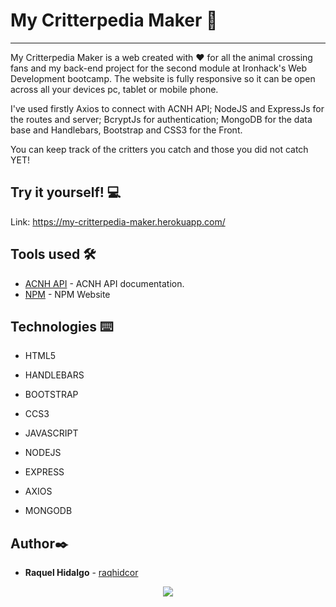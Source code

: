 #  My Critterpedia Maker 🌱



---

My Critterpedia Maker is a web created with ❤️  for all the animal crossing fans and my back-end project for the second module at Ironhack's Web Development bootcamp. The website is fully responsive so it can be open across all your devices pc, tablet or mobile phone. 

I've used firstly Axios to connect with ACNH API; NodeJS and ExpressJs for the routes and server; BcryptJs for authentication; MongoDB for the data base and Handlebars, Bootstrap and CSS3 for the Front.

You can keep track of the critters you catch and those you did not catch YET!

## Try it yourself! :computer:

Link: https://my-critterpedia-maker.herokuapp.com/

## Tools used 🛠️
* [ACNH API](https://acnhapi.com/doc) - ACNH API documentation.
* [NPM](https://www.npmjs.com/) - NPM Website

## Technologies ⌨️
* HTML5
* HANDLEBARS
* BOOTSTRAP
* CCS3
* JAVASCRIPT

* NODEJS
* EXPRESS
* AXIOS
* MONGODB

## Author✒️
* **Raquel Hidalgo** - [raqhidcor](https://github.com/raqhidcor)

<div align='center'> 
 <a href="https://www.linkedin.com/in/raquel-hidalgo-corchuelo/" target="_blank"><img src="https://img.shields.io/badge/-LinkedIn-%230077B5?style=for-the-badge&logo=linkedin&logoColor=white" target="_blank"></a>
</div>
